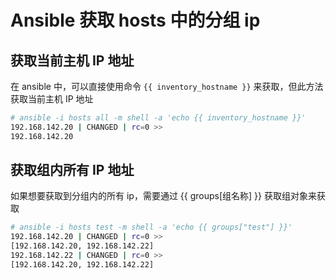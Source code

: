 # Ansible 获取 hosts 中的分组 ip


## 获取当前主机 IP 地址

在 ansible 中，可以直接使用命令 `{{ inventory_hostname }}` 来获取，但此方法获取当前主机 IP 地址

```bash
# ansible -i hosts all -m shell -a 'echo {{ inventory_hostname }}'
192.168.142.20 | CHANGED | rc=0 >>
192.168.142.20
```

## 获取组内所有 IP 地址

如果想要获取到分组内的所有 ip，需要通过 {{ groups[组名称] }} 获取组对象来获取

```bash
# ansible -i hosts test -m shell -a 'echo {{ groups["test"] }}'
192.168.142.20 | CHANGED | rc=0 >>
[192.168.142.20, 192.168.142.22]
192.168.142.22 | CHANGED | rc=0 >>
[192.168.142.20, 192.168.142.22]
```

